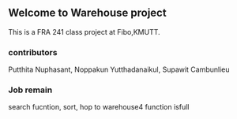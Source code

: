 ## Welcome to Warehouse project

This is a FRA 241 class project at Fibo,KMUTT.


### contributors
Putthita Nuphasant, Noppakun Yutthadanaikul, Supawit Cambunlieu

### Job remain
search fucntion,
sort,
hop to warehouse4 function isfull

